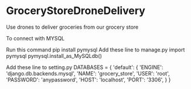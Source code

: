 # GroceryStoreDroneDelivery
Use drones to deliver groceries from our grocery store

To connect with MYSQL

Run this command 
pip install pymysql
Add these line to manage.py
import pymysql 
pymysql.install_as_MySQLdb()

Add these line to setting.py
DATABASES = {
    'default': {
        'ENGINE': 'django.db.backends.mysql',
        'NAME': 'grocery_store',
        'USER': 'root',
        'PASSWORD': 'anypassword',
        'HOST': 'localhost',
        'PORT': '3306',
    }
}


